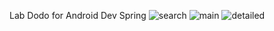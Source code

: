Lab Dodo for Android Dev Spring 
![search](https://github.com/nighbee/DoDo_LAB/assets/95701510/82f0a6ca-42dd-46d5-a56b-bb415e6f6c80)
![main](https://github.com/nighbee/DoDo_LAB/assets/95701510/8b6f3e59-2a84-47f1-b7bf-b058c455efd8)
![detailed](https://github.com/nighbee/DoDo_LAB/assets/95701510/831ca66a-4083-4885-87be-853cc7c920fa)
